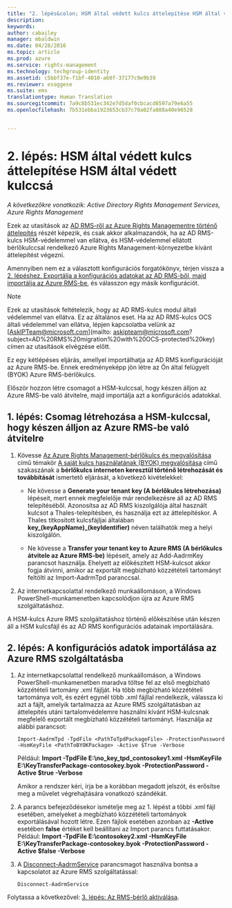 ```yaml
---
title: "2. lépés&colon; HSM által védett kulcs áttelepítése HSM által védett kulccsá | Azure RMS"
description: 
keywords: 
author: cabailey
manager: mbaldwin
ms.date: 04/28/2016
ms.topic: article
ms.prod: azure
ms.service: rights-management
ms.technology: techgroup-identity
ms.assetid: c5bbf37e-f1bf-4010-a60f-37177c9e9b39
ms.reviewer: esaggese
ms.suite: ems
translationtype: Human Translation
ms.sourcegitcommit: 7a9c8b531ec342e7d5daf0cbcacd6597a79e6a55
ms.openlocfilehash: 7b531ebba1923653cb37c70a02fa888a40e96528


---
```


# 2. lépés: HSM által védett kulcs áttelepítése HSM által védett kulccsá

*A következőkre vonatkozik: Active Directory Rights Management Services, Azure Rights Management*


Ezek az utasítások az [AD RMS-ről az Azure Rights Managementre történő áttelepítés](migrate-from-ad-rms-to-azure-rms.md) részét képezik, és csak akkor alkalmazandók, ha az AD RMS-kulcs HSM-védelemmel van ellátva, és HSM-védelemmel ellátott bérlőkulccsal rendelkező Azure Rights Management-környezetbe kívánt áttelepítést végezni. 

Amennyiben nem ez a választott konfigurációs forgatókönyv, térjen vissza a [2. lépéshez. Exportálja a konfigurációs adatokat az AD RMS-ből, majd importálja az Azure RMS-be](migrate-from-ad-rms-phase1.md#step-2-export-configuration-data-from-ad-rms-and-import-it-to-azure-rms), és válasszon egy másik konfigurációt.

> [!NOTE]
> Ezek az utasítások feltételezik, hogy az AD RMS-kulcs modul általi védelemmel van ellátva. Ez az általános eset. Ha az AD RMS-kulcs OCS általi védelemmel van ellátva, lépjen kapcsolatba velünk az [AskIPTeam@microsoft.com](mailto: askipteam@microsoft.com?subject=AD%20RMS%20migration%20with%20OCS-protected%20key) címen az utasítások elvégzése előtt.

Ez egy kétlépéses eljárás, amellyel importálhatja az AD RMS konfigurációját az Azure RMS-be. Ennek eredményeképp jön létre az Ön által felügyelt (BYOK) Azure RMS-bérlőkulcs.

Először hozzon létre csomagot a HSM-kulccsal, hogy készen álljon az Azure RMS-be való átvitelre, majd importálja azt a konfigurációs adatokkal.

## 1. lépés: Csomag létrehozása a HSM-kulccsal, hogy készen álljon az Azure RMS-be való átvitelre

1.  Kövesse [Az Azure Rights Management-bérlőkulcs és megvalósítása](plan-implement-tenant-key.md) című témakör [A saját kulcs használatának (BYOK) megvalósítása](plan-implement-tenant-key.md#implementing-your-azure-rights-management-tenant-key) című szakaszának a **bérlőkulcs interneten keresztül történő létrehozását és továbbítását** ismertető eljárását, a következő kivételekkel:

    -   Ne kövesse a **Generate your tenant key (A bérlőkulcs létrehozása)** lépéseit, mert ennek megfelelője már rendelkezésre áll az AD RMS telepítéséből. Azonosítsa az AD RMS kiszolgálója által használt kulcsot a Thales-telepítésben, és használja ezt az áttelepítéskor. A Thales titkosított kulcsfájljai általában **key_(keyAppName)_(keyIdentifier)** néven találhatók meg a helyi kiszolgálón.

    -   Ne kövesse a **Transfer your tenant key to Azure RMS (A bérlőkulcs átvitele az Azure RMS-be)** lépéseit, amely az Add-AadrmKey parancsot használja.  Ehelyett az előkészített HSM-kulcsot akkor fogja átvinni, amikor az exportált megbízható közzétételi tartományt feltölti az Import-AadrmTpd paranccsal.

2.  Az internetkapcsolattal rendelkező munkaállomáson, a Windows PowerShell-munkamenetben kapcsolódjon újra az Azure RMS szolgáltatáshoz.

A HSM-kulcs Azure RMS szolgáltatáshoz történő előkészítése után készen áll a HSM kulcsfájl és az AD RMS konfigurációs adatainak importálására.

## 2. lépés: A konfigurációs adatok importálása az Azure RMS szolgáltatásba

1.  Az internetkapcsolattal rendelkező munkaállomáson, a Windows PowerShell-munkamenetben maradva töltse fel az első megbízható közzétételi tartomány .xml fájlját. Ha több megbízható közzétételi tartománya volt, és ezért egynél több .xml fájllal rendelkezik, válassza ki azt a fájlt, amelyik tartalmazza az Azure RMS szolgáltatásban az áttelepítés utáni tartalomvédelemre használni kívánt HSM-kulcsnak megfelelő exportált megbízható közzétételi tartományt. Használja az alábbi parancsot:

    ```
    Import-AadrmTpd -TpdFile <PathToTpdPackageFile> -ProtectionPassword -HsmKeyFile <PathToBYOKPackage> -Active $True -Verbose
    ```
    Például: **Import -TpdFile E:\no_key_tpd_contosokey1.xml  -HsmKeyFile E:\KeyTransferPackage-contosokey.byok -ProtectionPassword -Active $true -Verbose**

    Amikor a rendszer kéri, írja be a korábban megadott jelszót, és erősítse meg a művelet végrehajtására vonatkozó szándékát.

2.  A parancs befejeződésekor ismételje meg az 1. lépést a többi .xml fájl esetében, amelyeket a megbízható közzétételi tartományok exportálásával hozott létre. Ezen fájlok esetében azonban az **-Active** esetében **false** értéket kell beállítani az Import parancs futtatásakor.  Például: **Import -TpdFile E:\contosokey2.xml -HsmKeyFile E:\KeyTransferPackage-contosokey.byok -ProtectionPassword -Active $false -Verbose**

3.  A [Disconnect-AadrmService](http://msdn.microsoft.com/library/windowsazure/dn629416.aspx) parancsmagot használva bontsa a kapcsolatot az Azure RMS szolgáltatással:

    ```
    Disconnect-AadrmService
    ```

Folytassa a következővel: [3. lépés: Az RMS-bérlő aktiválása](migrate-from-ad-rms-phase1.md#step-3-activate-your-rms-tenant).




<!--HONumber=Jun16_HO4-->


